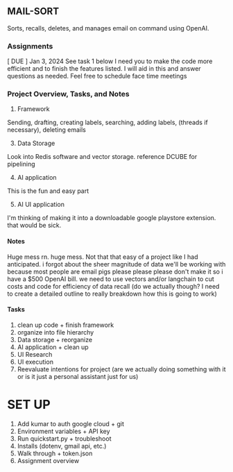 ## MAIL-SORT
Sorts, recalls, deletes, and manages email on command using OpenAI.

### Assignments

[ DUE ] Jan 3, 2024
See task 1 below
I need you to make the code more efficient and to finish the features listed. I will aid in this and answer questions as needed. Feel free to schedule face time meetings

### Project Overview, Tasks, and Notes

1.  Framework

Sending, drafting, creating labels, searching, adding labels, (threads if necessary), deleting emails

3. Data Storage

Look into Redis software and vector storage. reference DCUBE for pipelining

4. AI application

This is the fun and easy part

5. AI UI application

I'm thinking of making it into a downloadable google playstore extension. that would be sick.

#### Notes
Huge mess rn. huge mess.
Not that that easy of a project like I had anticipated. 
i forgot about the sheer magnitude of data we'll be working with because most people are email pigs
please please please don't make it so i have a $500 OpenAI bill. 
we need to use vectors and/or langchain to cut costs and code for efficiency of data recall
(do we actually though? I need to create a detailed outline to really breakdown how this is going to work)

#### Tasks

1. clean up code + finish framework
2. organize into file hierarchy 
3. Data storage + reorganize
4. AI application + clean up
5. UI Research
6. UI execution
7. Reevaluate intentions for project (are we actually doing something with it or is it just a personal assistant just for us)



# SET UP
1. Add kumar to auth google cloud + git
2. Environment variables + API key
3. Run quickstart.py + troubleshoot 
4. Installs (dotenv, gmail api, etc.)
5. Walk through + token.json
6. Assignment overview
